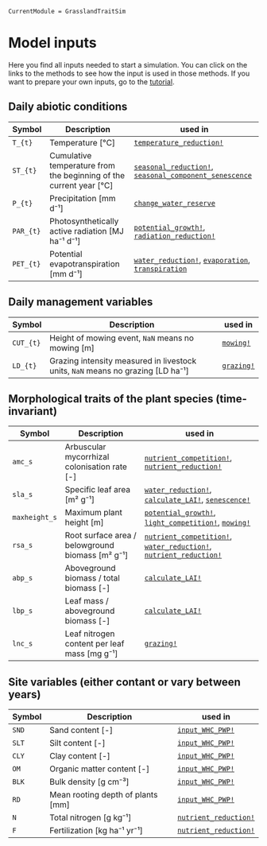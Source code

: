 ```@meta
CurrentModule = GrasslandTraitSim
```

# Model inputs

Here you find all inputs needed to start a simulation. You can click on the links to the methods to see how the input is used in those methods. If you want to prepare your own inputs, go to the [tutorial](@ref "How to prepare the input data to start a simulation").

## Daily abiotic conditions
| Symbol        | Description                                                        | used in                                                                    |
| ------------- | ------------------------------------------------------------------ | -------------------------------------------------------------------------- |
| ``T_{t}``   | Temperature [°C]                                                   | [`temperature_reduction!`](@ref)                                           |
| ``ST_{t}``  | Cumulative temperature from the beginning of the current year [°C] | [`seasonal_reduction!`](@ref), [`seasonal_component_senescence`](@ref)     |
| ``P_{t}``   | Precipitation [mm d⁻¹]                                             | [`change_water_reserve`](@ref)                                             |
| ``PAR_{t}`` | Photosynthetically active radiation [MJ ha⁻¹ d⁻¹]                  | [`potential_growth!`](@ref), [`radiation_reduction!`](@ref)                |
| ``PET_{t}`` | Potential evapotranspiration [mm d⁻¹]                              | [`water_reduction!`](@ref), [`evaporation`](@ref), [`transpiration`](@ref) |

## Daily management variables
| Symbol        | Description                                                                     | used in                                  
| ------------- | ------------------------------------------------------------------------------- | -------------------|
| ``CUT_{t}`` | Height of mowing event, `NaN` means no mowing [m]                               | [`mowing!`](@ref)  |
| ``LD_{t}``  | Grazing intensity measured in livestock units, `NaN` means no grazing [LD ha⁻¹] | [`grazing!`](@ref) |

## Morphological traits of the plant species (time-invariant)
| Symbol          | Description                                      | used in                                                                                    |
| --------------- | ------------------------------------------------ | ------------------------------------------------------------------------------------------ |
| ``amc_s``       | Arbuscular mycorrhizal colonisation rate [-]     | [`nutrient_competition!`](@ref), [`nutrient_reduction!`](@ref)                             |
| ``sla_s``       | Specific leaf area [m² g⁻¹]                      | [`water_reduction!`](@ref), [`calculate_LAI!`](@ref), [`senescence!`](@ref)                |
| ``maxheight_s`` | Maximum plant height [m]                         | [`potential_growth!`](@ref), [`light_competition!`](@ref), [`mowing!`](@ref)               |
| ``rsa_s``       | Root surface area / belowground biomass [m² g⁻¹] | [`nutrient_competition!`](@ref), [`water_reduction!`](@ref), [`nutrient_reduction!`](@ref) |
| ``abp_s``       | Aboveground biomass / total biomass [-]          | [`calculate_LAI!`](@ref)                                                                   |
| ``lbp_s``       | Leaf mass / aboveground biomass [-]              | [`calculate_LAI!`](@ref)                                                                   |
| ``lnc_s``       | Leaf nitrogen content per leaf mass [mg g⁻¹]     | [`grazing!`](@ref)                                                                         |
    
## Site variables (either contant or vary between years)
| Symbol  | Description                       | used in                       |
| ------- | --------------------------------- | ----------------------------- |
| ``SND`` | Sand content [-]                  | [`input_WHC_PWP!`](@ref)      |
| ``SLT`` | Silt content [-]                  | [`input_WHC_PWP!`](@ref)      |
| ``CLY`` | Clay content [-]                  | [`input_WHC_PWP!`](@ref)      |
| ``OM``  | Organic matter content [-]        | [`input_WHC_PWP!`](@ref)      |
| ``BLK`` | Bulk density [g cm⁻³]             | [`input_WHC_PWP!`](@ref)      |
| ``RD``  | Mean rooting depth of plants [mm] | [`input_WHC_PWP!`](@ref)      |
| ``N``   | Total nitrogen [g kg⁻¹]           | [`nutrient_reduction!`](@ref) |
| ``F``   | Fertilization [kg ha⁻¹ yr⁻¹]      | [`nutrient_reduction!`](@ref) |

